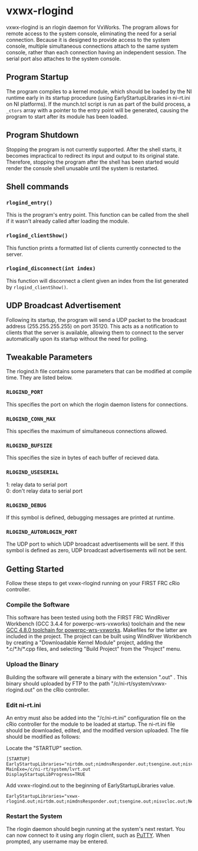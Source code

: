vxwx-rlogind
============

vxwx-rlogind is an rlogin daemon for VxWorks. The program allows for remote access to the system console, eliminating the need for a serial connection. Because it is designed to provide access to the system console, multiple simultaneous connections attach to the same system console, rather than each connection having an independent session. The serial port also attaches to the system console.


Program Startup
---------------

The program compiles to a kernel module, which should be loaded by the NI runtime early in its startup procedure (using EarlyStartupLibraries in ni-rt.ini on NI platforms). If the munch.tcl script is run as part of the build process, a `_ctors` array with a pointer to the entry point will be generated, causing the program to start after its module has been loaded.


Program Shutdown
----------------

Stopping the program is not currently supported. After the shell starts, it becomes impractical to redirect its input and output to its original state. Therefore, stopping the program after the shell has been started would render the console shell unusable until the system is restarted.

Shell commands
--------------

### `rlogind_entry()` ###

This is the program's entry point. This function can be called from the shell if it wasn't already called after loading the module.

### `rlogind_clientShow()` ###

This function prints a formatted list of clients currently connected to the server.

### `rlogind_disconnect(int index)` ###

This function will disconnect a client given an index from the list generated by `rlogind_clientShow()`.

UDP Broadcast Advertisement
---------------------------

Following its startup, the program will send a UDP packet to the broadcast address (255.255.255.255) on port 35120. This acts as a notification to clients that the server is available, allowing them to connect to the server automatically upon its startup without the need for polling.

Tweakable Parameters
--------------------

The rlogind.h file contains some parameters that can be modified at compile time. They are listed below.

### `RLOGIND_PORT` ###

This specifies the port on which the rlogin daemon listens for connections.

### `RLOGIND_CONN_MAX` ###

This specifies the maximum of simultaneous connections allowed.

### `RLOGIND_BUFSIZE` ###

This specifies the size in bytes of each buffer of recieved data.

### `RLOGIND_USESERIAL` ###

1: relay data to serial port  
0: don't relay data to serial port

### `RLOGIND_DEBUG` ###

If this symbol is defined, debugging messages are printed at runtime.

### `RLOGIND_AUTORLOGIN_PORT` ###

The UDP port to which UDP broadcast advertisements will be sent. If this symbol is defined as zero, UDP broadcast advertisements will not be sent.

Getting Started
---------------
Follow these steps to get vxwx-rlogind running on your FIRST FRC cRio controller.

### Compile the Software ###

This software has been tested using both the FIRST FRC WindRiver Workbench (GCC 3.4.4 for powerpc-wrs-vxworks) toolchain and the new [GCC 4.8.0 toolchain for powerpc-wrs-vxworks](http://firstforge.wpi.edu/sf/projects/c--11_toochain). Makefiles for the latter are included in the project. The project can be built using WindRiver Workbench by creating a "Downloadable Kernel Module" project, adding the \*.c/\*.h/\*.cpp files, and selecting "Build Project" from the "Project" menu.

### Upload the Binary ###

Building the software will generate a binary with the extension ".out" . This binary should uploaded by FTP to the path "/c/ni-rt/system/vxwx-rlogind.out" on the cRio controller.

### Edit ni-rt.ini ###

An entry must also be added into the "/c/ni-rt.ini" configuration file on the cRio controller for the module to be loaded at startup. The ni-rt.ini file should be downloaded, edited, and the modified version uploaded. The file should be modified as follows:

Locate the "STARTUP" section.
```
[STARTUP]
EarlyStartupLibraries="nirtdm.out;nimdnsResponder.out;tsengine.out;nisvcloc.out;NetConsole.out;"
MainExe=/c/ni-rt/system/lvrt.out
DisplayStartupLibProgress=TRUE
```

Add vxwx-rlogind.out to the beginning of EarlyStartupLibraries value.
```
EarlyStartupLibraries="vxwx-rlogind.out;nirtdm.out;nimdnsResponder.out;tsengine.out;nisvcloc.out;NetConsole.out;"
```

### Restart the System ###

The rlogin daemon should begin running at the system's next restart. You can now connect to it using any rlogin client, such as [PuTTY](http://www.chiark.greenend.org.uk/~sgtatham/putty/download.html). When prompted, any username may be entered.

